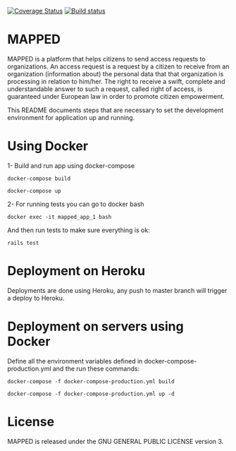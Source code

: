 [![Coverage Status](https://coveralls.io/repos/github/datarights/DataInSight/badge.svg?branch=develop)](https://coveralls.io/github/datarights/DataInSight?branch=develop)
[![Build status](https://travis-ci.org/datarights/DataInSight.svg?branch=develop)](https://travis-ci.org/datarights/DataInSight)

# MAPPED

MAPPED is a platform that helps citizens to send access requests to organizations. An access request is a request by a citizen to receive from an organization (information about) the personal data that that organization is processing in relation to him/her. The right to receive a swift, complete and understandable answer to such a request, called right of access, is guaranteed under European law in order to promote citizen empowerment.

This README documents steps that are necessary to set the development environment for application up and running.

# Using Docker

1- Build and run app using docker-compose

`docker-compose build`

`docker-compose up`

2- For running tests you can go to docker bash

`docker exec -it mapped_app_1 bash`

And then run tests to make sure everything is ok:

`rails test`


# Deployment on Heroku

Deployments are done using Heroku, any push to master branch will trigger a deploy to Heroku.

# Deployment on servers using Docker

Define all the environment variables defined in docker-compose-production.yml and the run these commands:

`docker-compose -f docker-compose-production.yml build`

`docker-compose -f docker-compose-production.yml up -d`

# License

MAPPED is released under the GNU GENERAL PUBLIC LICENSE version 3.
